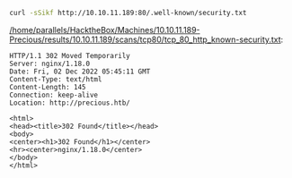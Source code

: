 ```bash
curl -sSikf http://10.10.11.189:80/.well-known/security.txt
```

[/home/parallels/HacktheBox/Machines/10.10.11.189-Precious/results/10.10.11.189/scans/tcp80/tcp_80_http_known-security.txt](file:///home/parallels/HacktheBox/Machines/10.10.11.189-Precious/results/10.10.11.189/scans/tcp80/tcp_80_http_known-security.txt):

```
HTTP/1.1 302 Moved Temporarily
Server: nginx/1.18.0
Date: Fri, 02 Dec 2022 05:45:11 GMT
Content-Type: text/html
Content-Length: 145
Connection: keep-alive
Location: http://precious.htb/

<html>
<head><title>302 Found</title></head>
<body>
<center><h1>302 Found</h1></center>
<hr><center>nginx/1.18.0</center>
</body>
</html>

```
